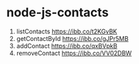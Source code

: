 # node-js-contacts

1. listContacts https://ibb.co/t2KGvBK
2. getContactById  https://ibb.co/gJPr5MB 
3. addContact https://ibb.co/qxBVpkB
4. removeContact https://ibb.co/VV02DBW